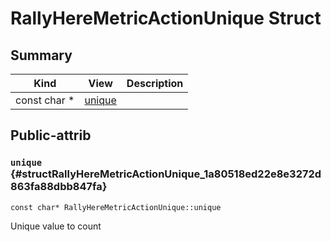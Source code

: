 # RallyHereMetricActionUnique Struct



## Summary
| Kind | View | Description |
|------|------|-------------|
|const char *|[unique](structRallyHereMetricActionUnique.xml.md#structRallyHereMetricActionUnique_1a80518ed22e8e3272d863fa88dbb847fa)||
## Public-attrib



### `unique` {#structRallyHereMetricActionUnique_1a80518ed22e8e3272d863fa88dbb847fa}

`const char* RallyHereMetricActionUnique::unique`



Unique value to count 




